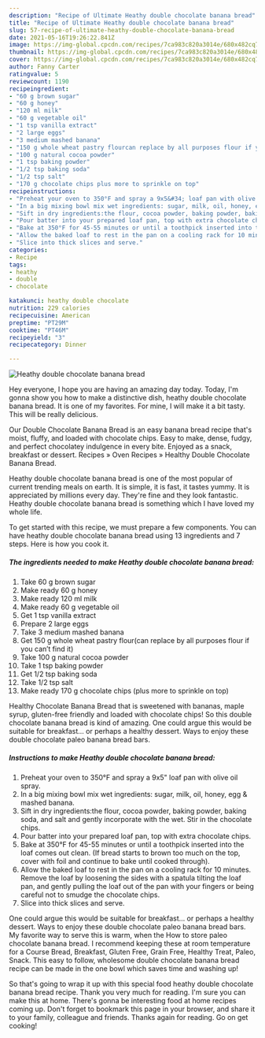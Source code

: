 ```yaml
---
description: "Recipe of Ultimate Heathy double chocolate banana bread"
title: "Recipe of Ultimate Heathy double chocolate banana bread"
slug: 57-recipe-of-ultimate-heathy-double-chocolate-banana-bread
date: 2021-05-16T19:26:22.841Z
image: https://img-global.cpcdn.com/recipes/7ca983c820a3014e/680x482cq70/heathy-double-chocolate-banana-bread-recipe-main-photo.jpg
thumbnail: https://img-global.cpcdn.com/recipes/7ca983c820a3014e/680x482cq70/heathy-double-chocolate-banana-bread-recipe-main-photo.jpg
cover: https://img-global.cpcdn.com/recipes/7ca983c820a3014e/680x482cq70/heathy-double-chocolate-banana-bread-recipe-main-photo.jpg
author: Fanny Carter
ratingvalue: 5
reviewcount: 1190
recipeingredient:
- "60 g brown sugar"
- "60 g honey"
- "120 ml milk"
- "60 g vegetable oil"
- "1 tsp vanilla extract"
- "2 large eggs"
- "3 medium mashed banana"
- "150 g whole wheat pastry flourcan replace by all purposes flour if you cant find it"
- "100 g natural cocoa powder"
- "1 tsp baking powder"
- "1/2 tsp baking soda"
- "1/2 tsp salt"
- "170 g chocolate chips plus more to sprinkle on top"
recipeinstructions:
- "Preheat your oven to 350°F and spray a 9x5&#34; loaf pan with olive oil spray."
- "In a big mixing bowl mix wet ingredients: sugar, milk, oil, honey, egg &amp; mashed banana."
- "Sift in dry ingredients:the flour, cocoa powder, baking powder, baking soda, and salt and gently incorporate with the wet. Stir in the chocolate chips."
- "Pour batter into your prepared loaf pan, top with extra chocolate chips."
- "Bake at 350°F for 45-55 minutes or until a toothpick inserted into the loaf comes out clean. (If bread starts to brown too much on the top, cover with foil and continue to bake until cooked through)."
- "Allow the baked loaf to rest in the pan on a cooling rack for 10 minutes. Remove the loaf by loosening the sides with a spatula tilting the loaf pan, and gently pulling the loaf out of the pan with your fingers or being careful not to smudge the chocolate chips."
- "Slice into thick slices and serve."
categories:
- Recipe
tags:
- heathy
- double
- chocolate

katakunci: heathy double chocolate 
nutrition: 229 calories
recipecuisine: American
preptime: "PT29M"
cooktime: "PT46M"
recipeyield: "3"
recipecategory: Dinner

---
```



![Heathy double chocolate banana bread](https://img-global.cpcdn.com/recipes/7ca983c820a3014e/680x482cq70/heathy-double-chocolate-banana-bread-recipe-main-photo.jpg)

Hey everyone, I hope you are having an amazing day today. Today, I'm gonna show you how to make a distinctive dish, heathy double chocolate banana bread. It is one of my favorites. For mine, I will make it a bit tasty. This will be really delicious.

Our Double Chocolate Banana Bread is an easy banana bread recipe that&#39;s moist, fluffy, and loaded with chocolate chips. Easy to make, dense, fudgy, and perfect chocolatey indulgence in every bite. Enjoyed as a snack, breakfast or dessert. Recipes » Oven Recipes » Healthy Double Chocolate Banana Bread.

Heathy double chocolate banana bread is one of the most popular of current trending meals on earth. It is simple, it is fast, it tastes yummy. It is appreciated by millions every day. They're fine and they look fantastic. Heathy double chocolate banana bread is something which I have loved my whole life.


To get started with this recipe, we must prepare a few components. You can have heathy double chocolate banana bread using 13 ingredients and 7 steps. Here is how you cook it.

<!--inarticleads1-->

##### The ingredients needed to make Heathy double chocolate banana bread:

1. Take 60 g brown sugar
1. Make ready 60 g honey
1. Make ready 120 ml milk
1. Make ready 60 g vegetable oil
1. Get 1 tsp vanilla extract
1. Prepare 2 large eggs
1. Take 3 medium mashed banana
1. Get 150 g whole wheat pastry flour(can replace by all purposes flour if you can’t find it)
1. Take 100 g natural cocoa powder
1. Take 1 tsp baking powder
1. Get 1/2 tsp baking soda
1. Take 1/2 tsp salt
1. Make ready 170 g chocolate chips (plus more to sprinkle on top)


Healthy Chocolate Banana Bread that is sweetened with bananas, maple syrup, gluten-free friendly and loaded with chocolate chips! So this double chocolate banana bread is kind of amazing. One could argue this would be suitable for breakfast… or perhaps a healthy dessert. Ways to enjoy these double chocolate paleo banana bread bars. 

<!--inarticleads2-->

##### Instructions to make Heathy double chocolate banana bread:

1. Preheat your oven to 350°F and spray a 9x5&#34; loaf pan with olive oil spray.
1. In a big mixing bowl mix wet ingredients: sugar, milk, oil, honey, egg &amp; mashed banana.
1. Sift in dry ingredients:the flour, cocoa powder, baking powder, baking soda, and salt and gently incorporate with the wet. Stir in the chocolate chips.
1. Pour batter into your prepared loaf pan, top with extra chocolate chips.
1. Bake at 350°F for 45-55 minutes or until a toothpick inserted into the loaf comes out clean. (If bread starts to brown too much on the top, cover with foil and continue to bake until cooked through).
1. Allow the baked loaf to rest in the pan on a cooling rack for 10 minutes. Remove the loaf by loosening the sides with a spatula tilting the loaf pan, and gently pulling the loaf out of the pan with your fingers or being careful not to smudge the chocolate chips.
1. Slice into thick slices and serve.


One could argue this would be suitable for breakfast… or perhaps a healthy dessert. Ways to enjoy these double chocolate paleo banana bread bars. My favorite way to serve this is warm, when the How to store paleo chocolate banana bread. I recommend keeping these at room temperature for a Course Bread, Breakfast, Gluten Free, Grain Free, Healthy Treat, Paleo, Snack. This easy to follow, wholesome double chocolate banana bread recipe can be made in the one bowl which saves time and washing up! 

So that's going to wrap it up with this special food heathy double chocolate banana bread recipe. Thank you very much for reading. I'm sure you can make this at home. There's gonna be interesting food at home recipes coming up. Don't forget to bookmark this page in your browser, and share it to your family, colleague and friends. Thanks again for reading. Go on get cooking!
